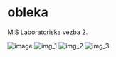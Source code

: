# obleka

MIS 
Laboratoriska vezba 2.

![image](https://github.com/Nasteskii/MIS-Lab2/assets/86986540/7be39d9c-190c-40a5-84dd-89f25d5890b2)
![img_1](https://github.com/Nasteskii/MIS-Lab2/assets/86986540/07ac3b54-d624-4892-8f6f-b9cc3a22f657)
![img_2](https://github.com/Nasteskii/MIS-Lab2/assets/86986540/845544ca-9768-464c-9ee2-32d5ef5c14bb)
![img_3](https://github.com/Nasteskii/MIS-Lab2/assets/86986540/6bcfd308-86fe-4ffe-9881-d541b9285ccd)
